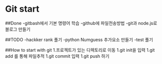 # Git start

##Done
-gitbash에서 기본 명령어 학습
-github에 파일전송방법
-git과 node.js로 블로그 만들기

##TODO
-hackker rank 풀기
-python Numguess 추가요소 만들기
-test 풀기

##How to start with git
1.프로젝트가 있는 디렉토리로 이동
1.git init을 입력
1.git add 를 통해 파일추적
1.git commit 입력
1.git push 하기


